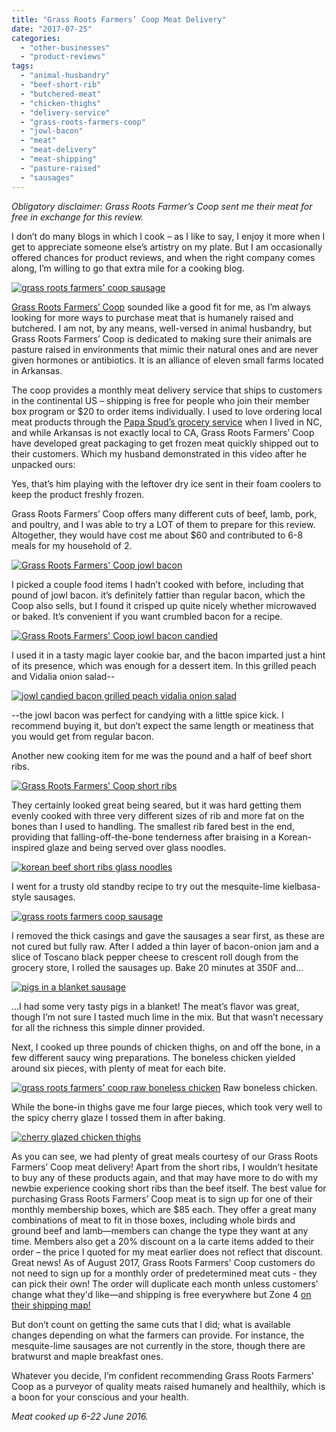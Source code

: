 ```yaml
---
title: "Grass Roots Farmers’ Coop Meat Delivery"
date: "2017-07-25"
categories:
  - "other-businesses"
  - "product-reviews"
tags:
  - "animal-husbandry"
  - "beef-short-rib"
  - "butchered-meat"
  - "chicken-thighs"
  - "delivery-service"
  - "grass-roots-farmers-coop"
  - "jowl-bacon"
  - "meat"
  - "meat-delivery"
  - "meat-shipping"
  - "pasture-raised"
  - "sausages"
---
```


_Obligatory disclaimer: Grass Roots Farmer’s Coop sent me their meat for free in exchange for this review._

I don’t do many blogs in which I cook – as I like to say, I enjoy it more when I get to appreciate someone else’s artistry on my plate. But I am occasionally offered chances for product reviews, and when the right company comes along, I’m willing to go that extra mile for a cooking blog.

[![grass roots farmers' coop sausage](http://s3.amazonaws.com/thegourmez-wpmedia/2017/07/Grass-Roots-Coop-001-462x500.jpg)](http://s3.amazonaws.com/thegourmez-wpmedia/2017/07/Grass-Roots-Coop-001.jpg)

[Grass Roots Farmers’ Coop](https://www.grassrootscoop.com/) sounded like a good fit for me, as I’m always looking for more ways to purchase meat that is humanely raised and butchered. I am not, by any means, well-versed in animal husbandry, but Grass Roots Farmers’ Coop is dedicated to making sure their animals are pasture raised in environments that mimic their natural ones and are never given hormones or antibiotics. It is an alliance of eleven small farms located in Arkansas.

The coop provides a monthly meat delivery service that ships to customers in the continental US – shipping is free for people who join their member box program or $20 to order items individually. I used to love ordering local meat products through the [Papa Spud’s grocery service](http://papaspuds.com/) when I lived in NC, and while Arkansas is not exactly local to CA, Grass Roots Farmers’ Coop have developed great packaging to get frozen meat quickly shipped out to their customers. Which my husband demonstrated in this video after he unpacked ours:

Yes, that’s him playing with the leftover dry ice sent in their foam coolers to keep the product freshly frozen.

Grass Roots Farmers’ Coop offers many different cuts of beef, lamb, pork, and poultry, and I was able to try a LOT of them to prepare for this review. Altogether, they would have cost me about $60 and contributed to 6-8 meals for my household of 2.

[![Grass Roots Farmers' Coop jowl bacon](http://s3.amazonaws.com/thegourmez-wpmedia/2017/07/Grass-Roots-Coop-013-500x372.jpg)](http://s3.amazonaws.com/thegourmez-wpmedia/2017/07/Grass-Roots-Coop-013.jpg)

I picked a couple food items I hadn’t cooked with before, including that pound of jowl bacon. it’s definitely fattier than regular bacon, which the Coop also sells, but I found it crisped up quite nicely whether microwaved or baked. It’s convenient if you want crumbled bacon for a recipe.

[![Grass Roots Farmers' Coop jowl bacon candied](http://s3.amazonaws.com/thegourmez-wpmedia/2017/07/Grass-Roots-Coop-015-500x257.jpg)](http://s3.amazonaws.com/thegourmez-wpmedia/2017/07/Grass-Roots-Coop-015.jpg)

I used it in a tasty magic layer cookie bar, and the bacon imparted just a hint of its presence, which was enough for a dessert item. In this grilled peach and Vidalia onion salad--

[![jowl candied bacon grilled peach vidalia onion salad](http://s3.amazonaws.com/thegourmez-wpmedia/2017/07/Grass-Roots-Coop-016-500x334.jpg)](http://s3.amazonaws.com/thegourmez-wpmedia/2017/07/Grass-Roots-Coop-016.jpg)

\--the jowl bacon was perfect for candying with a little spice kick. I recommend buying it, but don’t expect the same length or meatiness that you would get from regular bacon.

Another new cooking item for me was the pound and a half of beef short ribs.

[![Grass Roots Farmers' Coop short ribs](http://s3.amazonaws.com/thegourmez-wpmedia/2017/07/Grass-Roots-Coop-009-500x334.jpg)](http://s3.amazonaws.com/thegourmez-wpmedia/2017/07/Grass-Roots-Coop-009.jpg)

They certainly looked great being seared, but it was hard getting them evenly cooked with three very different sizes of rib and more fat on the bones than I used to handling. The smallest rib fared best in the end, providing that falling-off-the-bone tenderness after braising in a Korean-inspired glaze and being served over glass noodles.

[![korean beef short ribs glass noodles](http://s3.amazonaws.com/thegourmez-wpmedia/2017/07/Grass-Roots-Coop-010-397x500.jpg)](http://s3.amazonaws.com/thegourmez-wpmedia/2017/07/Grass-Roots-Coop-010.jpg)

I went for a trusty old standby recipe to try out the mesquite-lime kielbasa-style sausages.

[![grass roots farmers coop sausage](http://s3.amazonaws.com/thegourmez-wpmedia/2017/07/Grass-Roots-Coop-003-500x334.jpg)](http://s3.amazonaws.com/thegourmez-wpmedia/2017/07/Grass-Roots-Coop-003.jpg)

I removed the thick casings and gave the sausages a sear first, as these are not cured but fully raw. After I added a thin layer of bacon-onion jam and a slice of Toscano black pepper cheese to crescent roll dough from the grocery store, I rolled the sausages up. Bake 20 minutes at 350F and…

[![pigs in a blanket sausage](http://s3.amazonaws.com/thegourmez-wpmedia/2017/07/Grass-Roots-Coop-006-500x335.jpg)](http://s3.amazonaws.com/thegourmez-wpmedia/2017/07/Grass-Roots-Coop-006.jpg)

…I had some very tasty pigs in a blanket! The meat’s flavor was great, though I’m not sure I tasted much lime in the mix. But that wasn’t necessary for all the richness this simple dinner provided.

Next, I cooked up three pounds of chicken thighs, on and off the bone, in a few different saucy wing preparations. The boneless chicken yielded around six pieces, with plenty of meat for each bite.




<div class="caption">

[![grass roots farmers' coop raw boneless chicken](http://s3.amazonaws.com/thegourmez-wpmedia/2017/07/Grass-Roots-Coop-023-500x334.jpg)](http://s3.amazonaws.com/thegourmez-wpmedia/2017/07/Grass-Roots-Coop-023.jpg) Raw boneless chicken.</div>


While the bone-in thighs gave me four large pieces, which took very well to the spicy cherry glaze I tossed them in after baking.

[![cherry glazed chicken thighs](http://s3.amazonaws.com/thegourmez-wpmedia/2017/07/Grass-Roots-Coop-021-500x334.jpg)](http://s3.amazonaws.com/thegourmez-wpmedia/2017/07/Grass-Roots-Coop-021.jpg)

As you can see, we had plenty of great meals courtesy of our Grass Roots Farmers’ Coop meat delivery! Apart from the short ribs, I wouldn’t hesitate to buy any of these products again, and that may have more to do with my newbie experience cooking short ribs than the beef itself. The best value for purchasing Grass Roots Farmers’ Coop meat is to sign up for one of their monthly membership boxes, which are $85 each. They offer a great many combinations of meat to fit in those boxes, including whole birds and ground beef and lamb—members can change the type they want at any time. Members also get a 20% discount on a la carte items added to their order – the price I quoted for my meat earlier does not reflect that discount.  Great news! As of August 2017, Grass Roots Farmers' Coop customers do not need to sign up for a monthly order of predetermined meat cuts - they can pick their own! The order will duplicate each month unless customers' change what they'd like—and shipping is free everywhere but Zone 4 [on their shipping map!](https://grassrootscoop.com/how-it-works/#shipping-information)

But don’t count on getting the same cuts that I did; what is available changes depending on what the farmers can provide. For instance, the mesquite-lime sausages are not currently in the store, though there are bratwurst and maple breakfast ones.

Whatever you decide, I’m confident recommending Grass Roots Farmers’ Coop as a purveyor of quality meats raised humanely and healthily, which is a boon for your conscious and your health.

_Meat cooked up 6-22 June 2016._
